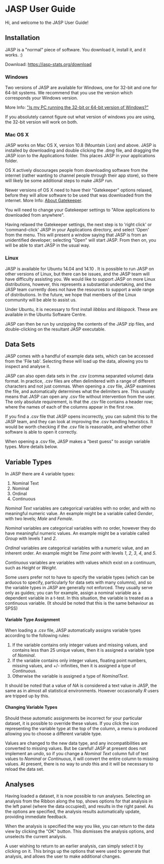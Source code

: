 
JASP User Guide
===============

Hi, and welcome to the JASP User Guide!

Installation
------------

JASP is a "normal" piece of software. You download it, install it, and it works. :)

Download: https://jasp-stats.org/download

### Windows

Two versions of JASP are available for Windows, one for 32-bit and one for 64-bit systems. We recommend that you use the version which corresponds your Windows version.

More Info: ["Is my PC running the 32-bit or 64-bit version of Windows?"](http://windows.microsoft.com/en-US/windows7/find-out-32-or-64-bit)

If you absolutely cannot figure out what version of windows you are using, the 32-bit version will work on both.

### Mac OS X

JASP works on Mac OS X, version 10.8 (Mountain Lion) and above. JASP is installed by downloading and double clicking the .dmg file, and dragging the JASP icon to the Applications folder. This places JASP in your applications folder.

OS X actively discourages people from downloading software from the internet (rather wanting to channel people through their app store), so there will likely be some additional steps to make JASP run.

Newer versions of OS X need to have their "Gatekeeper" options relaxed, before they will allow software to be used that was downloaded from the internet. More Info: [About Gatekeeper](https://support.apple.com/en-us/HT202491).

You will need to change your Gatekeeper settings to "Allow applications to downloaded from anywhere".

Having relaxed the Gatekeeper settings, the next step is to 'right click' or 'command-click' JASP in your Applications directory, and select 'Open' from the menu. This will present a window saying that JASP is from an unidentified developer; selecting "Open" will start JASP. From then on, you will be able to start JASP in the usual way.

### Linux

JASP is available for Ubuntu 14.04 and 14.10 . It is possible to run JASP on other versions of Linux, but there can be issues, and the JASP team will have difficulty assisting you. We would like to support JASP on more Linux distributions, however, this represents a substantial undertaking, and the JASP team currently does not have the resources to support a wide range of distributions. In the future, we hope that members of the Linux community will be able to assist us.

Under Ubuntu, it is necessary to first install *libblas* and *liblapack*. These are available in the Ubuntu Software Centre.

JASP can then be run by unzipping the contents of the JASP zip files, and double-clicking on the resultant JASP executable.

Data Sets
---------

JASP comes with a handful of example data sets, which can be accessed from the 'File tab'. Selecting these will load up the data, allowing you to inspect and analyse it.

JASP can also open data sets in the .csv (comma separated volume) data format. In practice, .csv files are often delimitered with a range of different characters and not just commas. When opening a .csv file, JASP examines the file, and automatically determines what the delimiters are. This usually means that JASP can open any .csv file without intervention from the user. The only absolute requirement, is that the .csv file contains a header row; where the names of each of the columns appear in the first row.

If you find a .csv file that JASP opens incorrectly, you can submit this to the JASP team, and they can look at improving the .csv handling heuristics. It would be worth checking if the .csv file is reasonable, and whether other software is able to open it correctly.

When opening a .csv file, JASP makes a "best guess" to assign variable types. More details below.

Variable Types
--------------

In JASP there are 4 variable types:

1. Nominal Text
2. Nominal
3. Ordinal
4. Continuous

*Nominal Text* variables are categorical variables with no order, and with no meaningful numeric value. An example might be a variable called *Gender*, with two levels; *Male* and *Female*.

*Nominal* variables are categorical variables with no order, however they do have meaningful numeric values. An example might be a variable called *Group* with levels *1* and *2*.

*Ordinal* variables are categorical variables with a numeric value, and an inherent order. An example might be *Time point* with levels *1*, *2*, *3*, *4*, and *5*.

*Continuous* variables are variables with values which exist on a continuum, such as *Height* or *Weight*.

Some users prefer not to have to specify the variable types (which can be arduous to specify, particularly for data sets with many columns), and so the variable types in JASP are generally not enforced. They usually serve only as guides; you can for example, assign a nominal variable as a dependent variable in a t-test. In this situation, the variable is treated as a continuous variable.
(It should be noted that this is the same behaviour as SPSS)

#### Variable Type Assignment

When loading a .csv file, JASP automatically assigns variable types according to the following rules:

1. If the variable contains only integer values and missing values, and contains less than 25 unique values, then it is assigned a variable type of *Nominal*.
2. If the variable contains only integer values, floating point numbers, missing values, and +/- infinities, then it is assigned a type of *Continuous*.
3. Otherwise the variable is assigned a type of *NominalText*.

It should be noted that a value of *NA* is considered a text value in JASP, the same as in almost all statistical environments. However occasionally *R* users are tripped up by this.

#### Changing Variable Types

Should these automatic assignments be incorrect for your particular dataset, it is possible to override these values. If you click the icon representing the variable type at the top of the column, a menu is produced allowing you to choose a different variable type.

Values are changed to the new data type, and any incompatibilities are converted to missing values. But be careful! JASP at present does not implement an *undo*, so if you change a *Nominal Text* column full of text values to *Nominal* or *Continuous*, it will convert the entire column to missing values. At present, there is no way to *undo* this and it will be necessary to reload the data set.

Analyses
--------

Having loaded a dataset, it is now possible to run analyses. Selecting an analysis from the Ribbon along the top, shows options for that analysis in the left panel (where the data occupied), and results in the right panel. As the options are specified, the analysis results automatically update, providing immediate feedback.

When the analysis is specified the way you like, you can return to the data view by clicking the "OK" button. This dismisses the analysis options, and unselects the current analysis.

A user wishing to return to an earlier analysis, can simply select it by clicking on it. This brings up the options that were used to generate that analysis, and allows the user to make additional changes.
